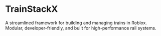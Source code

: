 # TrainStackX
A streamlined framework for building and managing trains in Roblox. Modular, developer-friendly, and built for high-performance rail systems.